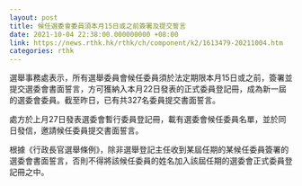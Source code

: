 ```yaml
---
layout: post
title: 候任選委會委員須本月15日或之前簽署及提交誓言
date: 2021-10-04 22:38:00.000000000 +08:00
link: https://news.rthk.hk/rthk/ch/component/k2/1613479-20211004.htm
categories: rthk
---
```


選舉事務處表示，所有選舉委員會候任委員須於法定期限本月15日或之前，簽署並提交選委會書面誓言，方可獲納入本月22日發表的正式委員登記冊，成為新一屆的選委會委員。截至昨日，已有共327名委員提交書面誓言。

處方於上月27日發表選委會暫行委員登記冊，載有選委會候任委員名單，並於同日發信，邀請候任委員提交書面誓言。

根據《行政長官選舉條例》，除非選舉登記主任收到某屆任期的某候任委員簽署的選委會書面誓言，否則不得將該候任委員的姓名加入該屆任期的選委會正式委員登記冊之中。
